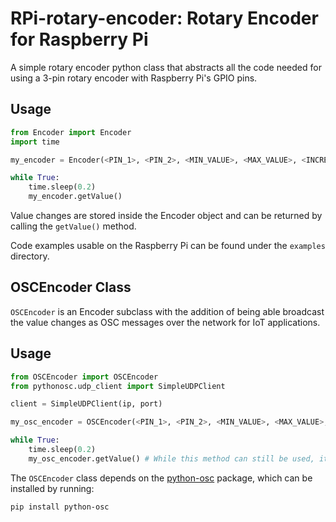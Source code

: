 # RPi-rotary-encoder: Rotary Encoder for Raspberry Pi

A simple rotary encoder python class that abstracts all the code needed for using a 3-pin rotary encoder with Raspberry Pi's GPIO pins.

## Usage

```python
from Encoder import Encoder
import time

my_encoder = Encoder(<PIN_1>, <PIN_2>, <MIN_VALUE>, <MAX_VALUE>, <INCREMENT>)

while True:
    time.sleep(0.2)
    my_encoder.getValue()

```

Value changes are stored inside the Encoder object and can be returned by calling the `getValue()` method.

Code examples usable on the Raspberry Pi can be found under the ```examples``` directory.

## OSCEncoder Class

```OSCEncoder``` is an Encoder subclass with the addition of being able broadcast the value changes as OSC messages over the network for IoT applications.

## Usage

```python
from OSCEncoder import OSCEncoder
from pythonosc.udp_client import SimpleUDPClient

client = SimpleUDPClient(ip, port)

my_osc_encoder = OSCEncoder(<PIN_1>, <PIN_2>, <MIN_VALUE>, <MAX_VALUE>, <INCREMENT>, client, "some/osc/address")

while True:
    time.sleep(0.2)
    my_osc_encoder.getValue() # While this method can still be used, it's not required for the encoder to broadcast the value changes.

```

The ```OSCEncoder``` class depends on the [python-osc](https://pypi.org/project/python-osc/) package, which can be installed by running:

```shell
pip install python-osc
```